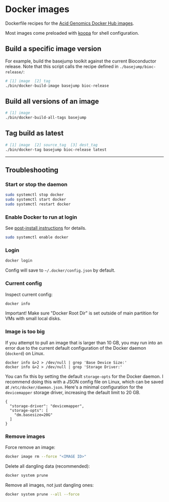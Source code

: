 # Docker images

Dockerfile recipes for the [Acid Genomics Docker Hub images](https://hub.docker.com/repositories?namespace=acidgenomics).

Most images come preloaded with [koopa](https://koopa.acidgenomics.com/) for shell configuration.

## Build a specific image version

For example, build the basejump toolkit against the current Bioconductor release.
Note that this script calls the recipe defined in `./basejump/bioc-release/`:

```sh
# [1] image  [2] tag
./bin/docker-build-image basejump bioc-release
```

## Build all versions of an image

```sh
# [1] image
./bin/docker-build-all-tags basejump
```

## Tag build as latest

```sh
# [1] image  [2] source_tag  [3] dest_tag
./bin/docker-tag basejump bioc-release latest
```

* * *

## Troubleshooting

### Start or stop the daemon

```sh
sudo systemctl stop docker
sudo systemctl start docker
sudo systemctl restart docker
```

### Enable Docker to run at login

See [post-install instructions](https://docs.docker.com/install/linux/linux-postinstall/) for details.

```sh
sudo systemctl enable docker
```

### Login

```sh
docker login
```

Config will save to `~/.docker/config.json` by default.

### Current config

Inspect current config:

```sh
docker info
```

Important! Make sure "Docker Root Dir" is set outside of main partition for VMs with small local disks.

### Image is too big

If you attempt to pull an image that is larger than 10 GB, you may run into an error due to the current default configuration of the Docker daemon (`dockerd`) on Linux.

```
docker info &>2 > /dev/null | grep 'Base Device Size:'
docker info &>2 > /dev/null | grep 'Storage Driver:'
```

You can fix this by setting the default `storage-opts` for the Docker daemon. I recommend doing this with a JSON config file on Linux, which can be saved at `/etc/docker/daemon.json`. Here's a minimal configuration for the `devicemapper` storage driver, increasing the default limit to 20 GB.

```
{
  "storage-driver": "devicemapper",
  "storage-opts": [
    "dm.basesize=20G"
  ]
}
```

### Remove images

Force remove an image:

```sh
docker image rm --force "<IMAGE ID>"
```

Delete all dangling data (recommended):

```sh
docker system prune
```

Remove all images, not just dangling ones:

```sh
docker system prune --all --force
```
